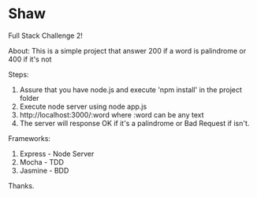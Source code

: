 # Shaw

Full Stack Challenge  2!

About: This is a simple project that answer 200 if a word is palindrome or 400 if it's not


Steps:
  1. Assure that you have node.js and execute 'npm install' in the project folder
  2. Execute node server using node app.js  
  3. http://localhost:3000/:word where :word can be any text
  4. The server will response OK if it's a palindrome or Bad Request if isn't.


Frameworks:
  1. Express - Node Server
  2. Mocha - TDD
  3. Jasmine - BDD

Thanks.
